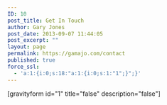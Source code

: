 ```yaml
---
ID: 10
post_title: Get In Touch
author: Gary Jones
post_date: 2013-09-07 11:44:05
post_excerpt: ""
layout: page
permalink: https://gamajo.com/contact
published: true
force_ssl:
  - 'a:1:{i:0;s:18:"a:1:{i:0;s:1:"1";}";}'
---
```

[gravityform id="1" title="false" description="false"]